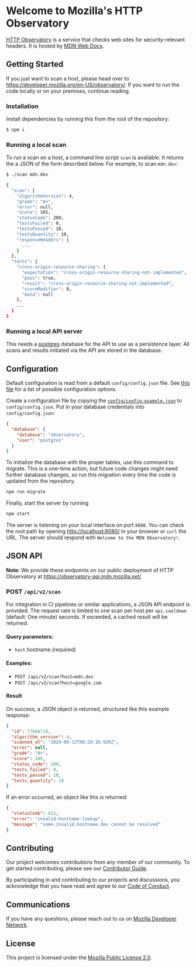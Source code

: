 # Welcome to Mozilla's HTTP Observatory

[HTTP Observatory](https://developer.mozilla.org/en-US/observatory/) is a service that checks web sites for security-relevant headers. It is hosted by [MDN Web Docs](https://github.com/mdn).

## Getting Started

If you just want to scan a host, please head over to <https://developer.mozilla.org/en-US/observatory/>. If you want to
run the code locally or on your premises, continue reading.

### Installation

Install dependencies by running this from the root of the repository:

```sh
$ npm i
```

### Running a local scan

To run a scan on a host, a command line script `scan` is available. It returns the a JSON of the form described below. For example, to scan `mdn.dev`:

```sh
$ ./scan mdn.dev

{
  "scan": {
    "algorithmVersion": 4,
    "grade": "A+",
    "error": null,
    "score": 105,
    "statusCode": 200,
    "testsFailed": 0,
    "testsPassed": 10,
    "testsQuantity": 10,
    "responseHeaders": {
      ...
    }
  },
  "tests": {
    "cross-origin-resource-sharing": {
      "expectation": "cross-origin-resource-sharing-not-implemented",
      "pass": true,
      "result": "cross-origin-resource-sharing-not-implemented",
      "scoreModifier": 0,
      "data": null
    },
    ...
  }
}

```

### Running a local API server

This needs a [postgres](https://www.postgresql.org/) database for the API to use as a persistence layer. All scans and results initiated via the API are stored in the database.

## Configuration

Default configuration is read from a default `config/config.json` file. See [this file](src/config.js) for a list of possible configuration options.

Create a configuration file by copying the [`config/config-example.json`](conf/config-example.json) to `config/config.json`.
Put in your database credentials into `config/config.json`:

```json
{
  "database": {
    "database": "observatory",
    "user": "postgres"
  }
}

```

To initialize the database with the proper tables, use this command to migrate. This is a one-time action, but future code changes
might need further database changes, so run this migration every time the code is updated from the repository.

```sh
npm run migrate
```

Finally, start the server by running

```sh
npm start
```

The server is listening on your local interface on port `8080`. You can check the root path by opening <http://localhost:8080/> in your browser or `curl` the URL. The server should respond with `Welcome to the MDN Observatory!`.

## JSON API

**Note:** We provide these endpoints on our public deployment of HTTP Observatory at <https://observatory-api.mdn.mozilla.net/>

### POST `/api/v2/scan`

For integration in CI pipelines or similar applications, a JSON API endpoint is provided. The request rate is limited to one scan per host per `api.cooldown` (default: One minute) seconds. If exceeded, a cached result will be returned.

#### Query parameters:

* `host` hostname (required)

#### Examples:

* `POST /api/v2/scan?host=mdn.dev`
* `POST /api/v2/scan?host=google.com`

#### Result

On success, a JSON object is returned, structured like this example response:

```json
{
  "id": 77666718,
  "algorithm_version": 4,
  "scanned_at": "2024-08-12T08:20:18.926Z",
  "error": null,
  "grade": "A+",
  "score": 105,
  "status_code": 200,
  "tests_failed": 0,
  "tests_passed": 10,
  "tests_quantity": 10
}
```

If an error occurred, an object like this is returned:

```json
{
  "statusCode": 422,
  "error": "invalid-hostname-lookup",
  "message": "some.invalid.hostname.dev cannot be resolved"
}
```

## Contributing

Our project welcomes contributions from any member of our community.
To get started contributing, please see our [Contributor Guide](CONTRIBUTING.md).

By participating in and contributing to our projects and discussions, you acknowledge that you have read and agree to our [Code of Conduct](CODE_OF_CONDUCT.md).

## Communications

If you have any questions, please reach out to us on [Mozilla Developer Network](https://developer.mozilla.org).

## License

This project is licensed under the [Mozilla Public License 2.0](LICENSE).
